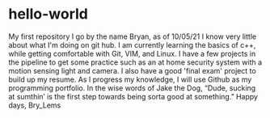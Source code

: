 # hello-world
My first repository
I go by the name Bryan, as of 10/05/21 I know very little about what I'm doing on git hub. I am currently learning the basics of c++, while getting comfortable with Git, VIM, and Linux. I have a few projects in the pipeline to get some practice such as an at home security system with a motion sensing light and camera. I also have a good 'final exam' project to build up my resume. As I progress my knowledge, I will use Github as my programming portfolio. 
In the wise words of Jake the Dog, “Dude, sucking at sumthin’ is the first step towards being sorta good at something.”
Happy days,
Bry_Lems
